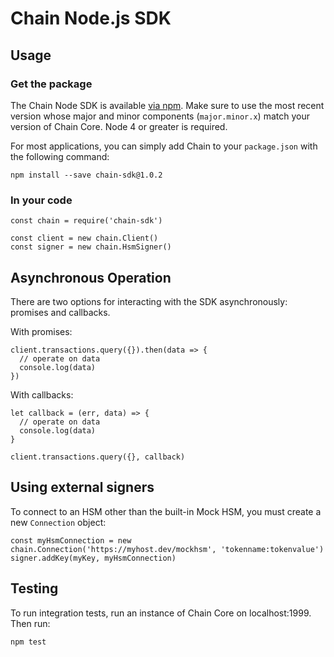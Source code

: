 # Chain Node.js SDK

## Usage

### Get the package

The Chain Node SDK is available [via npm](https://www.npmjs.com/package/chain-sdk). Make sure to use the most recent
version whose major and minor components (`major.minor.x`) match your version
of Chain Core. Node 4 or greater is required.

For most applications, you can simply add Chain to your `package.json` with
the following command:

```
npm install --save chain-sdk@1.0.2
```

### In your code

```
const chain = require('chain-sdk')

const client = new chain.Client()
const signer = new chain.HsmSigner()
```

## Asynchronous Operation

There are two options for interacting with the SDK asynchronously: promises and
callbacks.

With promises:

```
client.transactions.query({}).then(data => {
  // operate on data
  console.log(data)
})
```

With callbacks:

```
let callback = (err, data) => {
  // operate on data
  console.log(data)
}

client.transactions.query({}, callback)
```

## Using external signers

To connect to an HSM other than the built-in Mock HSM, you must create a new
`Connection` object:

```
const myHsmConnection = new chain.Connection('https://myhost.dev/mockhsm', 'tokenname:tokenvalue')
signer.addKey(myKey, myHsmConnection)
```

## Testing

To run integration tests, run an instance of Chain Core on localhost:1999.
Then run:

```
npm test
```
